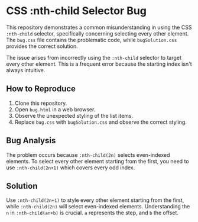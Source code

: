 # CSS :nth-child Selector Bug

This repository demonstrates a common misunderstanding in using the CSS `:nth-child` selector, specifically concerning selecting every other element. The `bug.css` file contains the problematic code, while `bugSolution.css` provides the correct solution.

The issue arises from incorrectly using the `:nth-child` selector to target every other element. This is a frequent error because the starting index isn't always intuitive.

## How to Reproduce

1. Clone this repository.
2. Open `bug.html` in a web browser.
3. Observe the unexpected styling of the list items.
4. Replace `bug.css` with `bugSolution.css` and observe the correct styling.

## Bug Analysis

The problem occurs because `:nth-child(2n)` selects even-indexed elements. To select every other element starting from the first, you need to use `:nth-child(2n+1)` which covers every odd index.

## Solution

Use `:nth-child(2n+1)` to style every other element starting from the first, while `:nth-child(2n)` will select even-indexed elements.  Understanding the `n` in `:nth-child(an+b)` is crucial. `a` represents the step, and `b` the offset.